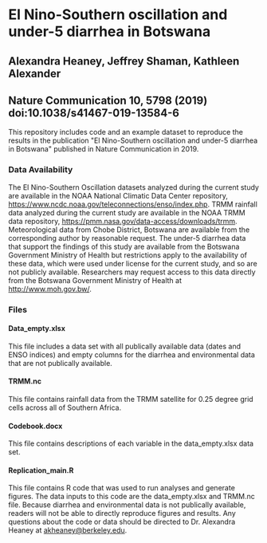 
# El Nino-Southern oscillation and under-5 diarrhea in Botswana
## Alexandra Heaney, Jeffrey Shaman, Kathleen Alexander
## Nature Communication 10, 5798 (2019) doi:10.1038/s41467-019-13584-6

This repository includes code and an example dataset to reproduce the results in the publication "El Nino-Southern oscillation and under-5 diarrhea in Botswana" published in Nature Communication in 2019.

### Data Availability 
The El Nino-Southern Oscillation datasets analyzed during the current study are available in the NOAA National Climatic Data Center repository, https://www.ncdc.noaa.gov/teleconnections/enso/index.php. TRMM rainfall data analyzed during the current study are available in the NOAA TRMM data repository, https://pmm.nasa.gov/data-access/downloads/trmm. Meteorological data from Chobe District, Botswana are available from the corresponding author by reasonable request. The under-5 diarrhea data that support the findings of this study are available from the Botswana Government Ministry of Health but restrictions apply to the availability of these data, which were used under license for the current study, and so are not publicly available. Researchers may request access to this data directly from the Botswana Government Ministry of Health at http://www.moh.gov.bw/.

### Files 

#### Data_empty.xlsx 
This file includes a data set with all publically available data (dates and ENSO indices) and empty columns for the diarrhea and environmental data that are not publically available.

#### TRMM.nc
This file contains rainfall data from the TRMM satellite for 0.25 degree grid cells across all of Southern Africa.

#### Codebook.docx
This file contains descriptions of each variable in the data_empty.xlsx data set. 

#### Replication_main.R
This file contains R code that was used to run analyses and generate figures. The data inputs to this code are the data_empty.xlsx and TRMM.nc file. Because diarrhea and environmental data is not publically available, readers will not be able to directly reproduce figures and results. Any questions about the code or data should be directed to Dr. Alexandra Heaney at akheaney@berkeley.edu. 
